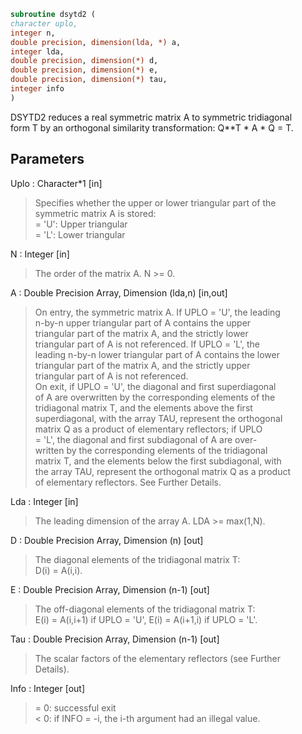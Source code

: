 ```fortran  
subroutine dsytd2 (  
character uplo,  
integer n,  
double precision, dimension(lda, *) a,  
integer lda,  
double precision, dimension(*) d,  
double precision, dimension(*) e,  
double precision, dimension(*) tau,  
integer info  
)  
```  
  
DSYTD2 reduces a real symmetric matrix A to symmetric tridiagonal  
form T by an orthogonal similarity transformation: Q**T * A * Q = T.  
  
## Parameters  
Uplo : Character*1 [in]  
> Specifies whether the upper or lower triangular part of the  
> symmetric matrix A is stored:  
> = 'U':  Upper triangular  
> = 'L':  Lower triangular  
  
N : Integer [in]  
> The order of the matrix A.  N >= 0.  
  
A : Double Precision Array, Dimension (lda,n) [in,out]  
> On entry, the symmetric matrix A.  If UPLO = 'U', the leading  
> n-by-n upper triangular part of A contains the upper  
> triangular part of the matrix A, and the strictly lower  
> triangular part of A is not referenced.  If UPLO = 'L', the  
> leading n-by-n lower triangular part of A contains the lower  
> triangular part of the matrix A, and the strictly upper  
> triangular part of A is not referenced.  
> On exit, if UPLO = 'U', the diagonal and first superdiagonal  
> of A are overwritten by the corresponding elements of the  
> tridiagonal matrix T, and the elements above the first  
> superdiagonal, with the array TAU, represent the orthogonal  
> matrix Q as a product of elementary reflectors; if UPLO  
> = 'L', the diagonal and first subdiagonal of A are over-  
> written by the corresponding elements of the tridiagonal  
> matrix T, and the elements below the first subdiagonal, with  
> the array TAU, represent the orthogonal matrix Q as a product  
> of elementary reflectors. See Further Details.  
  
Lda : Integer [in]  
> The leading dimension of the array A.  LDA >= max(1,N).  
  
D : Double Precision Array, Dimension (n) [out]  
> The diagonal elements of the tridiagonal matrix T:  
> D(i) = A(i,i).  
  
E : Double Precision Array, Dimension (n-1) [out]  
> The off-diagonal elements of the tridiagonal matrix T:  
> E(i) = A(i,i+1) if UPLO = 'U', E(i) = A(i+1,i) if UPLO = 'L'.  
  
Tau : Double Precision Array, Dimension (n-1) [out]  
> The scalar factors of the elementary reflectors (see Further  
> Details).  
  
Info : Integer [out]  
> = 0:  successful exit  
> < 0:  if INFO = -i, the i-th argument had an illegal value.  
  
